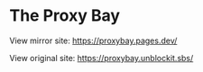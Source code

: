 # The Proxy Bay

View mirror site: https://proxybay.pages.dev/

View original site: https://proxybay.unblockit.sbs/

